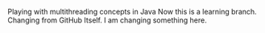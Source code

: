 Playing with multithreading concepts in Java
Now this is a learning branch.
Changing from GitHub Itself.
I am changing something here. 
